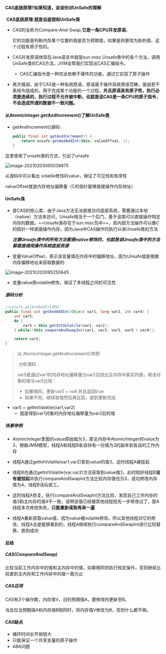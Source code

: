 #### CAS底层原理?如果知道，谈谈你对UnSafe的理解

​    **CAS底层原理:就是自旋锁和UnSafe类**

- CAS的全称为Compare-And-Swap,**它是一条CPU并发原语**。

  它的功能是判断内存某个位置的值是否为预期值，如果是则更改为新的值，这个过程有原子性的。

- CAS并发原语体现在Java语言中就是sun.misc.Unsafe类中的各个方法。调用UnSafe类的CAS方法，JVM会帮我们实现出CAS汇编指令。

  - CAS汇编指令是一种完全依赖于硬件的功能，通过它实现了原子操作

- 再次强调，由于CAS是一种系统原语，原语属于操作系统用语范畴，是由若干条指令组成的，用于完成某个功能的一个过程，**并且原语具有原子性，执行必须是连续的，执行过程不允许被中断，也就是说CAS是一条CPU的原子指令，不会造成所谓的数据不一致问题。**

#### 从AtomicInteger.getAndIncrement()了解UnSafe类

- getAndIncrement()源码:

  ```java
  public final int getAndIncrement() {
      return unsafe.getAndAddInt(this, valueOffset, 1);
  }
  ```

这里使用了unsafe类的方法，引出了unsafe

![image-20210203095038875](https://typora-1303202660.cos.ap-nanjing.myqcloud.com/undefined/202102/03/145606-78573.png)

从源码中可以看出 volatile修饰的value，保证了可见性和有序性

valueOffset就是内存地址偏移量（C的指针能够直接操作内存地址）



#### UnSafe类

- 是CAS的核心类，由于Java方法无法直接访问底层系统，需要通过本地（native）方法来访问，Unsafe相当于一个后门，基于该类可以直接操作特定内存的数据。==Unsafe类存在于sun.misc包中==，其内部方法操作可以像C的指针一样直接操作内存，因为Java中CAS操作的执行以来Unsafe类的方法

  ***注意Unsafe类中的所有方法都是native修饰的，也就是说Unsafe类中的方法都直接调用操作系统底层资源***

-  变量ValueOffset，表示该变量值在内存中的偏移地址，因为Unsafe就是根据内存偏移地址来获取数据的

  ![image-20210203095250645](https://typora-1303202660.cos.ap-nanjing.myqcloud.com/undefined/202102/03/145725-374801.png)

- 变量value用volatile修饰，保证了多线程之间的可见性

##### 源码分析

```java
//unsafe.getAndAddInt源码
public final int getAndAddInt(Object var1, long var2, int var4) {
    int var5;
    do {
        var5 = this.getIntVolatile(var1, var2);
    } while(!this.compareAndSwapInt(var1, var2, var5, var5 + var4));

    return var5;
}
```

> 以 AtomicInteger.getAndIncrement()举例
>
> ​	分析源码：
>
> ​	var5是通过var1的内存地址偏移量为var2后找出主内存中真实的值，用该对象的值与var5比较：
>
> - 如果相同，更新var5 + va4 并且返回true
> - 如果不同，继续取值然后再比较，直到更新完成

- var5 = getIntValatile(var1,var2)
  - 就是得到var1对象的内存地址偏移量为var2后的值



##### 场景举例

- AtomicInteger里面的value原始值为3，即主内存中AtomicInteger的value为3，根据JMM模型，线程A和线程B各自持有一份值为3的副本到各自的工作内存

- 线程A通过getIntVolatile(var1,var2)拿到value的值3，这时线程A被挂起
- 线程B也通过getIntVolatile(var,var2)方法获取到value值3，此时刚好线程B**没有被挂起**并执行compareAndSwapInt方法比较内存值也为3，成功修改内存值为4，线程B该玩收工。
- 这时线程A恢复，执行compareAndSwapInt方法比较，发现自己工作内存的值3和主内存的值4不一致，说明该值已经被其他线程抢先一步修改过了，那A线程本次修改失败，**只能重新读取再来一遍**
- 线程A重新获取value值，因为value被volatile修饰，所以其他线程对它的修改，线程A总是能够看到的，线程A继续执行compareAndSwapInt进行比较替换，直到成功

#### 总结

##### CAS(CompareAndSwap)

比较当前工作内存中的值和主内存中的值，如果相同则执行规定操作，否则继续比较直到主内存和工作内存中的值一致为止

##### CAS应用

CAS有3个操作数，内存值V，旧的预期值A，要修改的更新至B。

当且仅当预期值A和内存值B相同时，将内存值V修改为B，否则什么都不做。

#### CAS缺点

- 循环时间长开销很大
- 只能保证一个共享变量的原子操作
- ABA问题
